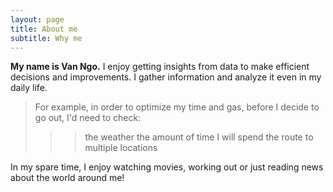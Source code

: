 ```yaml
---
layout: page
title: About me
subtitle: Why me
---
```


**My name is Van Ngo.** I enjoy getting insights from data to make efficient decisions and improvements. 
I gather information and analyze it even in my daily life. 
>For example, in order to optimize my time and gas, before I decide to go out, I'd need to check:
>>>the weather
>>>the amount of time I will spend
>>>the route to multiple locations

In my spare time, I enjoy watching movies, working out or just reading news about the world around me!
